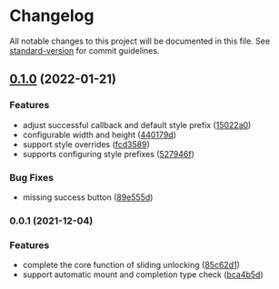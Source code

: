 # Changelog

All notable changes to this project will be documented in this file. See [standard-version](https://github.com/conventional-changelog/standard-version) for commit guidelines.

## [0.1.0](https://github.com/kisstar/slide-unlock/compare/v0.0.1...v0.1.0) (2022-01-21)

### Features

- adjust successful callback and default style prefix ([15022a0](https://github.com/kisstar/slide-unlock/commit/15022a09469ffdd4086fdfeb94cb2cafe740e62c))
- configurable width and height ([440179d](https://github.com/kisstar/slide-unlock/commit/440179d37e758bafc4f3c728617ebe66e2d1cddc))
- support style overrides ([fcd3589](https://github.com/kisstar/slide-unlock/commit/fcd3589afa4a980a65e127353e94039b032f707f))
- supports configuring style prefixes ([527946f](https://github.com/kisstar/slide-unlock/commit/527946ff5f15cae6c9d38299799b75da85f9000a))

### Bug Fixes

- missing success button ([89e555d](https://github.com/kisstar/slide-unlock/commit/89e555dc369dc8d0b561320e627359d0f7e438dc))

### 0.0.1 (2021-12-04)

### Features

- complete the core function of sliding unlocking ([85c62d1](https://github.com/kisstar/slide-unlock/commit/85c62d18c661167de17b9a6e194b4862faf51efc))
- support automatic mount and completion type check ([bca4b5d](https://github.com/kisstar/slide-unlock/commit/bca4b5d9e4aa6de0d8a25d77539ebc39f7a43968))
